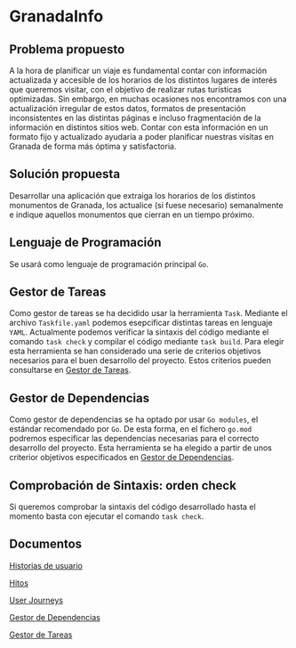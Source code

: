 # GranadaInfo

## Problema propuesto

A la hora de planificar un viaje es fundamental contar con información actualizada y accesible de los horarios de los distintos lugares de interés que queremos visitar, con el objetivo de realizar rutas turísticas optimizadas. Sin embargo, en muchas ocasiones nos encontramos con una actualización irregular de estos datos, formatos de presentación inconsistentes en las distintas páginas e incluso fragmentación de la información en distintos sitios web. Contar con esta información en un formato fijo y actualizado ayudaría a poder planificar nuestras visitas en Granada de forma más óptima y satisfactoria.

## Solución propuesta

Desarrollar una aplicación que extraiga los horarios de los distintos monumentos de Granada, los actualice (si fuese necesario) semanalmente e indique aquellos monumentos que cierran en un tiempo próximo.

## Lenguaje de Programación

Se usará como lenguaje de programación principal `Go`.

## Gestor de Tareas
Como gestor de tareas se ha decidido usar la herramienta `Task`. Mediante el archivo `Taskfile.yaml` podemos esepcificar distintas tareas en lenguaje `YAML`. Actualmente podemos verificar la sintaxis del código mediante el comando `task check` y compilar el código mediante `task build`. Para elegir esta herramienta se han considerado una serie de criterios objetivos necesarios para el buen desarrollo del proyecto. Estos criterios pueden consultarse en [Gestor de Tareas](docs/gestor_tareas.md).

## Gestor de Dependencias
Como gestor de dependencias se ha optado por usar `Go modules`, el estándar recomendado por `Go`. De esta forma, en el fichero `go.mod` podremos especificar las dependencias necesarias para el correcto desarrollo del proyecto. Esta herramienta se ha elegido a partir de unos criterior objetivos especificados en [Gestor de Dependencias](docs/gestor_dependencias.md).

## Comprobación de Sintaxis: orden check

Si queremos comprobar la sintaxis del código desarrollado hasta el momento basta con ejecutar el comando `task check`.

## Documentos

[Historias de usuario](docs/user-stories.md)

[Hitos](docs/milestones.md)

[User Journeys](docs/user-journeys.md)

[Gestor de Dependencias](docs/gestor_dependencias.md)

[Gestor de Tareas](docs/gestor_tareas.md)